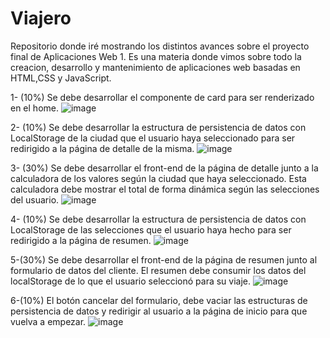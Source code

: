 # Viajero
Repositorio donde iré mostrando los distintos avances sobre el proyecto final de Aplicaciones Web 1. Es una materia donde vimos sobre todo la creacion, desarrollo y mantenimiento de aplicaciones web basadas en HTML,CSS y JavaScript. 

1- (10%) Se debe desarrollar el componente de card para ser renderizado en el home.
![image](https://github.com/user-attachments/assets/ea17b9ce-3ee7-45c8-9963-3e66e20c7640)

2- (10%) Se debe desarrollar la estructura de persistencia de datos con LocalStorage de la ciudad que el usuario haya seleccionado para ser redirigido a la página de detalle de la misma. 
![image](https://github.com/user-attachments/assets/232ec7c5-f3b1-4e0f-a90a-7f208b9407c4)

3- (30%) Se debe desarrollar el front-end de la página de detalle junto a la calculadora de los valores según la ciudad que haya seleccionado. Esta calculadora debe mostrar el total de forma dinámica según las selecciones del usuario.
![image](https://github.com/user-attachments/assets/1b262f9b-da81-474e-8d46-cbd46791093f)

4- (10%) Se debe desarrollar la estructura de persistencia de datos con LocalStorage de las selecciones que el usuario haya hecho para ser redirigido a la página de resumen.
![image](https://github.com/user-attachments/assets/347255c3-7aee-4a64-bbba-0847fb915599)

5-(30%) Se debe desarrollar el front-end de la página de resumen junto al formulario de datos del cliente. El resumen debe consumir los datos del localStorage de lo que el usuario seleccionó para su viaje.
![image](https://github.com/user-attachments/assets/2a12f51c-be93-48d3-ba08-d14ba8d82c24)

6-(10%) El botón cancelar del formulario, debe vaciar las estructuras de persistencia de datos y redirigir al usuario a la página de inicio para que vuelva a empezar.
![image](https://github.com/user-attachments/assets/f49213dc-c54e-4b62-a1c1-1bc1a613c5da)
